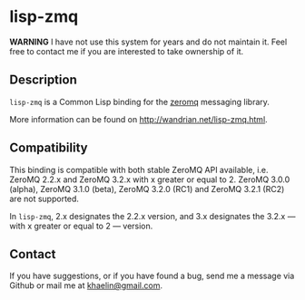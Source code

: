 # lisp-zmq

**WARNING** I have not use this system for years and do not maintain it. Feel
free to contact me if you are interested to take ownership of it.

## Description

`lisp-zmq` is a Common Lisp binding for the [zeromq](http://zeromq.org)
messaging library.

More information can be found on <http://wandrian.net/lisp-zmq.html>.

## Compatibility

This binding is compatible with both stable ZeroMQ API available, i.e. ZeroMQ
2.2.x and ZeroMQ 3.2.x with x greater or equal to 2. ZeroMQ 3.0.0 (alpha),
ZeroMQ 3.1.0 (beta), ZeroMQ 3.2.0 (RC1) and ZeroMQ 3.2.1 (RC2) are not
supported.

In `lisp-zmq`, 2.x designates the 2.2.x version, and 3.x designates the 3.2.x
— with x greater or equal to 2 — version.

## Contact

If you have suggestions, or if you have found a bug, send me a message via Github
or mail me at <khaelin@gmail.com>.
